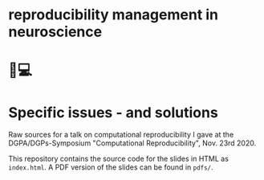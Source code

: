 # reproducibility management in neuroscience
# 🧠💻
# Specific issues - and solutions

Raw sources for a talk on computational reproducibility I gave at the DGPA/DGPs-Symposium "Computational Reproducibility", Nov. 23rd 2020.

This repository contains the source code for the slides in HTML as ``index.html``.
A PDF version of the slides can be found in ``pdfs/``.
